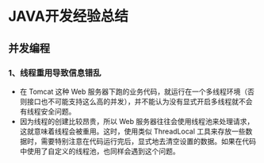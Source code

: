 # JAVA开发经验总结
## 并发编程
### 1、线程重用导致信息错乱

+ 在 Tomcat 这种 Web 服务器下跑的业务代码，就运行在一个多线程环境（否则接口也不可能支持这么高的并发），并不能认为没有显式开启多线程就不会有线程安全问题。
+ 因为线程的创建比较昂贵，所以 Web 服务器往往会使用线程池来处理请求，这就意味着线程会被重用。这时，使用类似 ThreadLocal 工具来存放一些数据时，需要特别注意在代码运行完后，显式地去清空设置的数据。如果在代码中使用了自定义的线程池，也同样会遇到这个问题。

